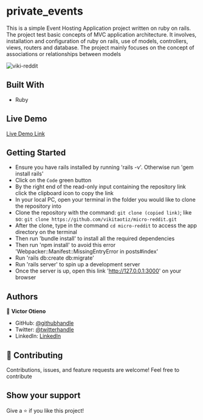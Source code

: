 # private_events

This is a simple Event Hosting Application project written on ruby on rails. The project test basic concepts of MVC application architecture. It involves, installation and configuration of ruby on rails, use of models, controllers, views, routers and database.
The project mainly focuses on the concept of associations or relationships between models

![viki-reddit](https://user-images.githubusercontent.com/42869046/120814860-f0efb500-c557-11eb-93ce-b1d63919aaff.JPG)

## Built With

- Ruby

## Live Demo

[Live Demo Link](https://vikita-reddit.herokuapp.com/)

## Getting Started

- Ensure you have rails installed by running 'rails -v'. Otherwise run 'gem install rails'
- Click on the `Code` green button
- By the right end of the read-only input containing the repository link click the clipboard icon to copy the link
- In your local PC, open your terminal in the folder you would like to clone the repository into
- Clone the repository with the command: `git clone (copied link)`; like so: `git clone https://github.com/vikitaotiz/micro-reddit.git`
- After the clone, type in the command `cd micro-reddit` to access the app directory on the terminal
- Then run 'bundle install' to install all the required dependencies
- Then run 'npm install' to avoid this error 'Webpacker::Manifest::MissingEntryError in posts#index'
- Run 'rails db:create db:migrate'
- Run 'rails server' to spin up a development server
- Once the server is up, open this link 'http://127.0.0.1:3000' on your browser

## Authors

:bust_in_silhouette: **Victor Otieno**

- GitHub: [@githubhandle](https://github.com/vikitaotiz)
- Twitter: [@twitterhandle](https://twitter.com/victoro29641869)
- LinkedIn: [LinkedIn](https://www.linkedin.com/in/victor-otieno-22ba7773/)

## :handshake: Contributing

Contributions, issues, and feature requests are welcome!
Feel free to contribute

## Show your support

Give a ⭐️ if you like this project!
